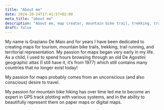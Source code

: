 ```yaml
---
title: "About me"
date: 2024-10-24T17:41:57+02:00
meta_title: "about me"
description: "About me, map creator, mountain bike trail, trekking, trail running, territorial representation"
draft: false
---
```


My name is Graziano De Maio and for years I have been dedicated to creating maps for tourism, mountain bike trails, trekking, trail running, and territorial representation. My passion for maps began very early in my life. As a child, I used to spend hours browsing through an old De Agostini geographic atlas (I still have it, it’s from 1977) which still contains many countries that no longer exist today!  

My passion for maps probably comes from an unconscious (and also conscious) desire to travel.  

My passion for mountain bike hiking has over time led me to become an expert in GPS track plotting with various systems, and in the ability to beautifully represent them on paper maps or digital maps.  
